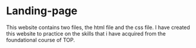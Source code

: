 # Landing-page
This website contains two files, the html file and the css file. I have created this website to practice on the skills that i have acquired from the foundational course of TOP. 
